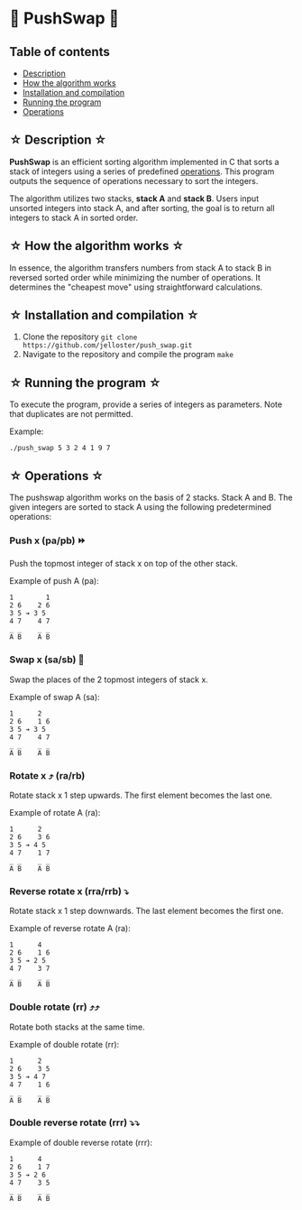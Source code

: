# 🔀 PushSwap 🔁

## Table of contents
- [Description](#-description-)
- [How the algorithm works](#-how-the-algorithm-works-)
- [Installation and compilation](#-installation-and-compilation-)
- [Running the program](#-running-the-program-)
- [Operations](#-operations-)

## ☆ Description ☆

**PushSwap** is an efficient sorting algorithm implemented in C that sorts a stack of integers using a series of predefined [operations](#-operations-). This program outputs the sequence of operations necessary to sort the integers. 

The algorithm utilizes two stacks, **stack A** and **stack B**. Users input unsorted integers into stack A, and after sorting, the goal is to return all integers to stack A in sorted order.

## ☆ How the algorithm works ☆

In essence, the algorithm transfers numbers from stack A to stack B in reversed sorted order while minimizing the number of operations. It determines the "cheapest move" using straightforward calculations.

## ☆ Installation and compilation ☆

1. Clone the repository
``` git clone https://github.com/jelloster/push_swap.git ```
2. Navigate to the repository and compile the program
``` make ```

## ☆ Running the program ☆

To execute the program, provide a series of integers as parameters. Note that duplicates are not permitted.

Example:

``` ./push_swap 5 3 2 4 1 9 7 ```

## ☆ Operations ☆

The pushswap algorithm works on the basis of 2 stacks. Stack A and B. The given integers are sorted to stack A using the following predetermined operations:

### Push x (pa/pb) ⏩

Push the topmost integer of stack x on top of the other stack.

Example of push A (pa):

```
1        1
2 6    2 6
3 5 ➔ 3 5
4 7    4 7
_ _    _ _
A B    A B
```

### Swap x (sa/sb) 🔁

Swap the places of the 2 topmost integers of stack x.

Example of swap A (sa):

```
1      2 
2 6    1 6
3 5 ➔ 3 5
4 7    4 7
_ _    _ _
A B    A B
```

### Rotate x ⤴️ (ra/rb)

Rotate stack x 1 step upwards. The first element becomes the last one.

Example of rotate A (ra):

```
1      2 
2 6    3 6
3 5 ➔ 4 5
4 7    1 7
_ _    _ _
A B    A B
```

### Reverse rotate x (rra/rrb) ⤵️

Rotate stack x 1 step downwards. The last element becomes the first one.

Example of reverse rotate A (ra):

```
1      4 
2 6    1 6
3 5 ➔ 2 5
4 7    3 7
_ _    _ _
A B    A B
```

### Double rotate (rr) ⤴️⤴️

Rotate both stacks at the same time.

Example of double rotate (rr):

```
1      2 
2 6    3 5
3 5 ➔ 4 7
4 7    1 6
_ _    _ _
A B    A B
```

### Double reverse rotate (rrr) ⤵️⤵️
Example of double reverse rotate (rrr):
```
1      4 
2 6    1 7
3 5 ➔ 2 6
4 7    3 5
_ _    _ _
A B    A B
```
